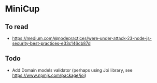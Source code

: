 # MiniCup

## To read
- https://medium.com/@nodepractices/were-under-attack-23-node-js-security-best-practices-e33c146cb87d


## Todo


- Add Domain models validator (perhaps using Joi library, see https://www.npmjs.com/package/joi)